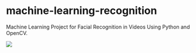 # machine-learning-recognition
Machine Learning Project for Facial Recognition in Videos Using Python and OpenCV.

![](https://github.com/matgonzalezv/machine-learning-recognition/blob/main/example1.png?raw=true)
